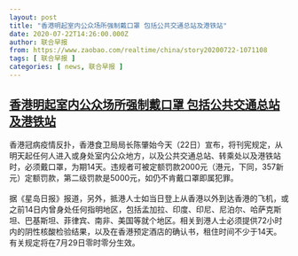 ```yaml
---
layout: post
title: "香港明起室内公众场所强制戴口罩 包括公共交通总站及港铁站"
date: 2020-07-22T14:26:00.000Z
author: 联合早报
from: https://www.zaobao.com/realtime/china/story20200722-1071108
tags: [ 联合早报 ]
categories: [ news, 联合早报 ]
---
```

<!--1595427960000-->
[香港明起室内公众场所强制戴口罩 包括公共交通总站及港铁站](https://www.zaobao.com/realtime/china/story20200722-1071108)
------

<div>
<p>香港冠病疫情反扑，香港食卫局局长陈肇始今天（22日）宣布，将刊宪规定，从明天起任何人进入或身处室内公众地方，以及公共交通总站、转乘处以及港铁站时，必须戴口罩，为期14天。违规者可被定额罚款2000元（港元，下同，357新元）定额罚款，第二级罚款是5000元，如仍不肯戴口罩即属犯罪。<br><br>据《星岛日报》报道，另外，抵港人士如当日登上从香港以外到达香港的飞机，或之前14日内曾身处任何指明地区，包括孟加拉、印度、印尼、尼泊尔、哈萨克斯坦、巴基斯坦、菲律宾、南非、美国等就个地区。相关到港人士必须提供72小时内的阴性核酸检验结果，以及在香港预定酒店的确认书，租住时间不少于14天。有关规定将在7月29日零时零分生效。<br><br></p><section id="imu"><div id="dfp-ad-imu1-wrapper" class="dfp-tag-wrapper"><div id="dfp-ad-imu1" class="dfp-tag-wrapper"></div></div></section><div id="innity-in-post"></div><div id="dfp-ad-midarticlespecial-wrapper" class="dfp-tag-wrapper"><div id="dfp-ad-midarticlespecial" class="dfp-tag-wrapper"></div></div>
</div>
